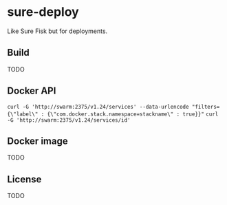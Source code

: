 sure-deploy
===========

Like Sure Fisk but for deployments.

Build
-----

TODO

Docker API
----------

`curl -G 'http://swarm:2375/v1.24/services' --data-urlencode "filters={\"label\" : {\"com.docker.stack.namespace=stackname\" : true}}"`
`curl -G 'http://swarm:2375/v1.24/services/id'`

Docker image
------------

TODO

License
-------

TODO
